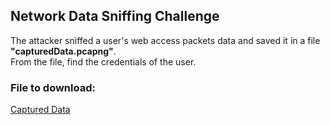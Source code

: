## Network Data Sniffing Challenge  

The attacker sniffed a user's web access packets data and saved it in a file **"capturedData.pcapng"**.  
From the file, find the credentials of the user.  

### File to download:  
[Captured Data](https://simcc.org/wp-content/uploads/2025/02/2025-ICO-Q12-capturedData.zip)  
